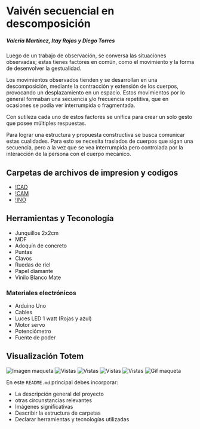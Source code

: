 # Vaivén secuencial en descomposición
##### Valeria Martinez, Itay Rojas y Diego Torres

Luego de un trabajo de observación, se conversa las situaciones observadas; estas tienes factores en común, como el movimiento y la forma de desenvolver la gestualidad.

Los movimientos observados tienden y se desarrollan en una descomposición, mediante la contracción y extensión de los cuerpos, provocando un desplazamiento en un espacio. Estos movimientos por lo general formaban una secuencia y/o frecuencia repetitiva, que en ocasiones se podía ver interrumpida o fragmentada.

Con sutileza cada uno de estos factores se unifica para crear un solo gesto que posee múltiples respuestas.

Para lograr una estructura y propuesta constructiva se busca comunicar estas cualidades. Para esto se necesita traslados de cuerpos que sigan una secuencia, pero a la vez que se vea interrumpida pero controlada por la interacción de la persona con el cuerpo mecánico.

## Carpetas de archivos de impresion y codigos

- [!CAD](https://itayrojas.github.io/Vaiven_Secuencial_en_Descomposicion/cad)
- [!CAM](https://itayrojas.github.io/Vaiven_Secuencial_en_Descomposicion/cam)
- [!INO](https://itayrojas.github.io/Vaiven_Secuencial_en_Descomposicion/ino)

## Herramientas y Teconología
<ul>
<li>Junquillos 2x2cm </li>
<li>MDF</li>
<li>Adoquín de concreto</li>
<li>Puntas </li>
<li>Clavos</li>
<li>Ruedas de riel</li>
<li>Papel diamante</li>
<li>Vinilo Blanco Mate</li>
</ul>

<h3> Materiales electrónicos </h3>

<ul>
<li>Arduino Uno</li>
<li>Cables</li>
<li>Luces LED 1 watt (Rojas y azul)</li>
<li>Motor servo </li>
<li>Potenciómetro</li>
<li>Fuente de poder</li>

 </ul>

## Visualización Totem

![Imagen maqueta](https://wiki.ead.pucv.cl/images/3/3c/Maqueta_TDIX2022%2CIVD.png)
![Vistas](https://wiki.ead.pucv.cl/images/d/dd/Vistasfrontalesdixentrega3totem2.png)
![Vistas](https://wiki.ead.pucv.cl/images/thumb/8/86/Finaldixentrega3DiVaI_%282%29.png/200px-Finaldixentrega3DiVaI_%282%29.png)
![Vistas](https://wiki.ead.pucv.cl/images/thumb/b/bf/Finaldixentrega3DiVaI_%283%29.png/200px-Finaldixentrega3DiVaI_%283%29.png)
![Vistas](https://wiki.ead.pucv.cl/images/thumb/c/ce/Finaldixentrega3DiVaI_%284%29.png/200px-Finaldixentrega3DiVaI_%284%29.png)
![Gif maqueta](https://wiki.ead.pucv.cl/images/e/e9/Finaldixentrega3DiVaI_%285%29.gif)




En este `README.md` principal debes incorporar:
- La descripción general del proyecto
-  otras circunstancias relevantes
- Imágenes significativas
- Describir la estructura de carpetas
- Declarar herramientas y tecnologías utilizadas


